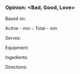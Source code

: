 # 
### Opinion: <Bad, Good, Love>

Based on:   

Acitve -  min :: Total -  min  

Serves:   

Equipment:

Ingedients:  
  
Directions:  
